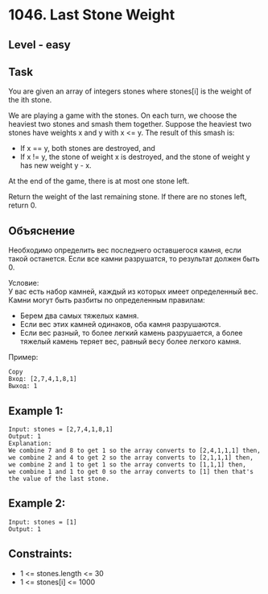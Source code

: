 # 1046. Last Stone Weight


## Level - easy


## Task
You are given an array of integers stones where stones[i] is the weight of the ith stone.

We are playing a game with the stones. On each turn, we choose the heaviest two stones and smash them together. Suppose the heaviest two stones have weights x and y with x <= y. The result of this smash is:
- If x == y, both stones are destroyed, and
- If x != y, the stone of weight x is destroyed, and the stone of weight y has new weight y - x.

At the end of the game, there is at most one stone left.

Return the weight of the last remaining stone. If there are no stones left, return 0.


## Объяснение
Необходимо определить вес последнего оставшегося камня, если такой останется. Если все камни разрушатся, то результат должен быть 0.

Условие:  
У вас есть набор камней, каждый из которых имеет определенный вес. Камни могут быть разбиты по определенным правилам:

- Берем два самых тяжелых камня.
- Если вес этих камней одинаков, оба камня разрушаются.
- Если вес разный, то более легкий камень разрушается, а более тяжелый камень теряет вес, равный весу более легкого камня.

Пример:
```
Copy
Вход: [2,7,4,1,8,1]
Выход: 1
```


## Example 1:
```
Input: stones = [2,7,4,1,8,1]
Output: 1
Explanation: 
We combine 7 and 8 to get 1 so the array converts to [2,4,1,1,1] then,
we combine 2 and 4 to get 2 so the array converts to [2,1,1,1] then,
we combine 2 and 1 to get 1 so the array converts to [1,1,1] then,
we combine 1 and 1 to get 0 so the array converts to [1] then that's the value of the last stone.
```


## Example 2:
```
Input: stones = [1]
Output: 1
```


## Constraints:
- 1 <= stones.length <= 30
- 1 <= stones[i] <= 1000